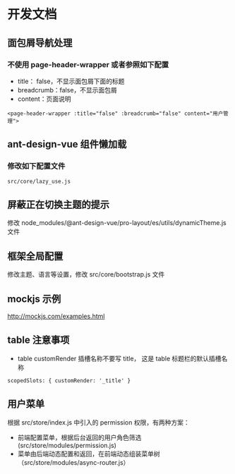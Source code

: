 # 开发文档

## 面包屑导航处理
### 不使用 page-header-wrapper 或者参照如下配置
- title： false，不显示面包屑下面的标题
- breadcrumb：false，不显示面包屑
- content：页面说明
```
<page-header-wrapper :title="false" :breadcrumb="false" content="用户管理">
```

## ant-design-vue 组件懒加载
### 修改如下配置文件
```
src/core/lazy_use.js
```

## 屏蔽正在切换主题的提示
修改 node_modules/@ant-design-vue/pro-layout/es/utils/dynamicTheme.js 文件

## 框架全局配置
修改主题、语言等设置，修改 src/core/bootstrap.js 文件

## mockjs 示例
http://mockjs.com/examples.html

## table 注意事项
- table customRender 插槽名称不要写 title， 这是 table 标题栏的默认插槽名称
```
scopedSlots: { customRender: '_title' }
```

## 用户菜单
根据 src/store/index.js 中引入的 permission 权限，有两种方案：
- 前端配置菜单，根据后台返回的用户角色筛选 (src/store/modules/permission.js)
- 菜单由后端动态配置和返回，在前端动态组装菜单树 （src/store/modules/async-router.js）
